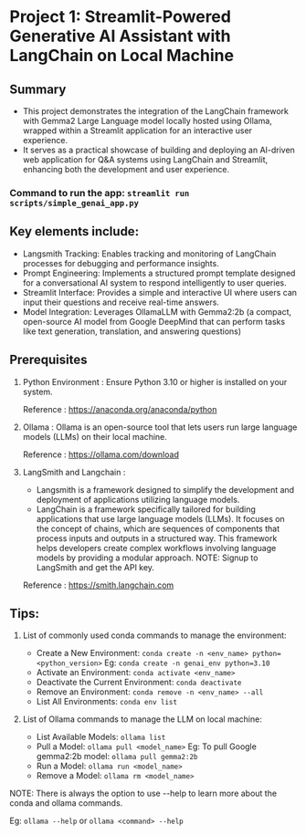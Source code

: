 # Project 1: Streamlit-Powered Generative AI Assistant with LangChain on Local Machine
## Summary
* This project demonstrates the integration of the LangChain framework with Gemma2 Large Language model locally hosted using Ollama, wrapped within a Streamlit application for an interactive user experience.
* It serves as a practical showcase of building and deploying an AI-driven web application for Q&A systems using LangChain and Streamlit, enhancing both the development and user experience.

### Command to run the app: `streamlit run scripts/simple_genai_app.py`
  
## Key elements include:
* Langsmith Tracking: Enables tracking and monitoring of LangChain processes for debugging and performance insights.
* Prompt Engineering: Implements a structured prompt template designed for a conversational AI system to respond intelligently to user queries.
* Streamlit Interface: Provides a simple and interactive UI where users can input their questions and receive real-time answers.
* Model Integration: Leverages OllamaLLM with Gemma2:2b (a compact, open-source AI model from Google DeepMind that can perform tasks like text generation, translation, and answering questions)

## Prerequisites
1. Python Environment : Ensure Python 3.10 or higher is installed on your system.
   
   Reference : https://anaconda.org/anaconda/python
   
2. Ollama : Ollama is an open-source tool that lets users run large language models (LLMs) on their local machine.
   
   Reference : https://ollama.com/download
   
3. LangSmith and Langchain :
      * Langsmith is a framework designed to simplify the development and deployment of applications utilizing language models.
      * LangChain is a framework specifically tailored for building applications that use large language models (LLMs). It focuses on the concept of chains, which are sequences of components that process inputs and outputs in a structured way. This framework helps developers create complex workflows involving language models by providing a modular approach.
   NOTE: Signup to LangSmith and get the API key.
   
   Reference : https://smith.langchain.com

## Tips:
1. List of commonly used conda commands to manage the environment:
      * Create a New Environment: `conda create -n <env_name> python=<python_version>` Eg: `conda create -n genai_env python=3.10`
      * Activate an Environment: `conda activate <env_name>`
      * Deactivate the Current Environment: `conda deactivate`
      * Remove an Environment: `conda remove -n <env_name> --all`
      * List All Environments: `conda env list`
            
2. List of Ollama commands to manage the LLM on local machine:
      * List Available Models: `ollama list`
      * Pull a Model: `ollama pull <model_name>` Eg: To pull Google gemma2:2b model:  `ollama pull gemma2:2b`
      * Run a Model: `ollama run <model_name>`
      * Remove a Model: `ollama rm <model_name>`
        
NOTE: There is always the option to use --help to learn more about the conda and ollama commands. 

Eg: `ollama --help` or `ollama <command> --help`



